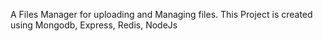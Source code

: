 A Files Manager for uploading and Managing files. This Project is created using Mongodb, Express, Redis, NodeJs
